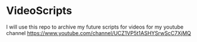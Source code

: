 # VideoScripts
I will use this repo to archive my future scripts for videos for my youtube channel https://www.youtube.com/channel/UCZ1VP5t1ASHYSrwScC7XjMQ
